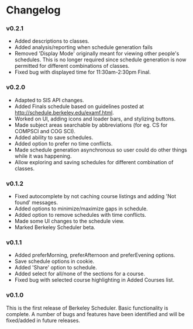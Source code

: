 # Changelog

### v0.2.1
- Added descriptions to classes.
- Added analysis/reporting when schedule generation fails
- Removed 'Display Mode' originally meant for viewing other people's
  schedules. This is no longer required since schedule generation is
  now permitted for different combinations of classes.
- Fixed bug with displayed time for 11:30am-2:30pm Final.

### v0.2.0
- Adapted to SIS API changes.
- Added Finals schedule based on guidelines posted at
  http://schedule.berkeley.edu/examf.html.
- Worked on UI, adding icons and loader bars, and stylizing buttons.
- Made subject areas searchable by abbreviations (for eg. CS for
  COMPSCI and COG SCI).
- Added ability to save schedules.
- Added option to prefer no time conflicts.
- Made schedule generation asynchronous so user could do other things
  while it was happening.
- Allow exploring and saving schedules for different combination of
  classes.

### v0.1.2
- Fixed autocomplete by not caching course listings and adding 'Not
  found' messages.
- Added options to minimize/maximize gaps in schedule.
- Added option to remove schedules with time conflicts.
- Made some UI changes to the schedule view.
- Marked Berkeley Scheduler beta.

### v0.1.1
- Added preferMorning, preferAfternoon and preferEvening options.
- Save schedule options in cookie.
- Added 'Share' option to schedule.
- Added select for all/none of the sections for a course.
- Fixed bug with selected course highlighting in Added Courses list.


### v0.1.0
This is the first release of Berkeley Scheduler. Basic functionality
is complete. A number of bugs and features have been identified and
will be fixed/added in future releases.

